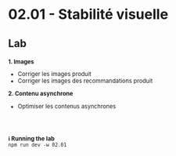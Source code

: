 <!-- .slide: class="exercice" -->

<h1 id="stability" style="margin-bottom: 30px;">02.01 - Stabilité visuelle</h1>

## Lab

<small>

**1. Images**

- Corriger les images produit
- Corriger les images des recommandations produit

**2. Contenu asynchrone**

- Optimiser les contenus asynchrones

<br/> <br/>

**ℹ️ Running the lab**<br/>
`npm run dev -w 02.01`
